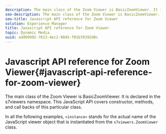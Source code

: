 ```yaml
---
description: The main class of the Zoom Viewer is BasicZoomViewer. It is declared in the s7viewers namespace. This JavaScript API covers constructor, methods, and call backs of this particular class.
seo-description: The main class of the Zoom Viewer is BasicZoomViewer. It is declared in the s7viewers namespace. This JavaScript API covers constructor, methods, and call backs of this particular class.
seo-title: Javascript API reference for Zoom Viewer
solution: Experience Manager
title: Javascript API reference for Zoom Viewer
topic: Dynamic Media
uuid: add69992-7613-4ec2-9845-f01bf0392d0c
---
```


# Javascript API reference for Zoom Viewer{#javascript-api-reference-for-zoom-viewer}

The main class of the Zoom Viewer is BasicZoomViewer. It is declared in the s7viewers namespace. This JavaScript API covers constructor, methods, and call backs of this particular class.

In all the following examples, `<instance>` stands for the actual name of the JavaScript viewer object that is instantiated from the `s7viewers.ZoomViewer` class. 
